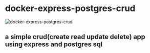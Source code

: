 # docker-express-postgres-crud

![docker-express-postgres-crud](https://user-images.githubusercontent.com/54473532/139152478-5c48c83f-49f7-4e1f-a721-ff8393f32d92.gif)

## a simple crud(create read update delete) app using express and postgres sql



